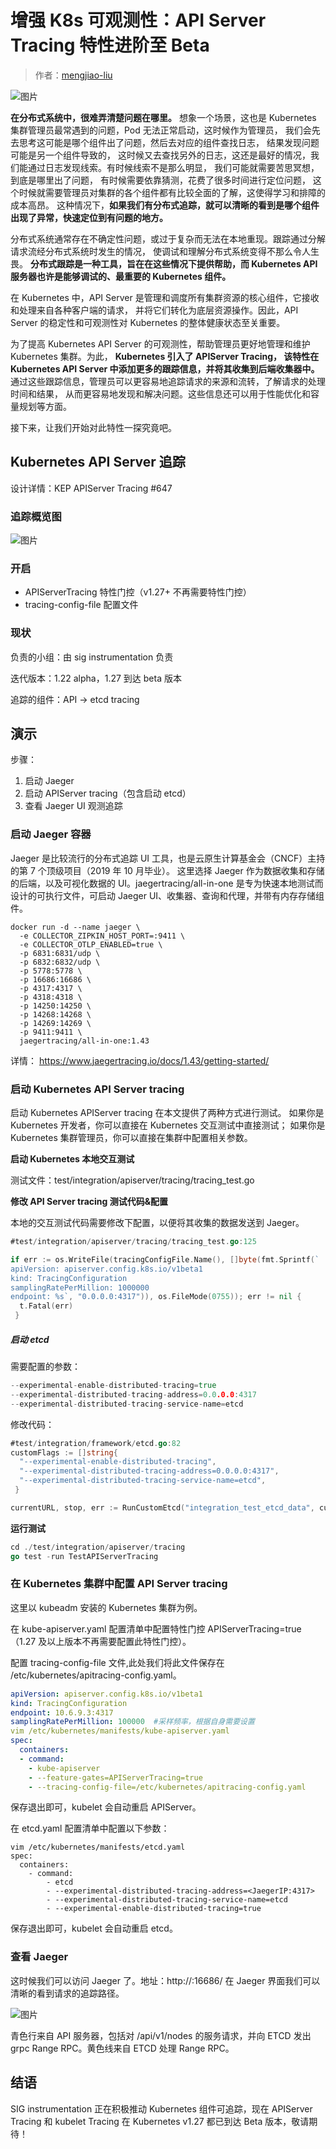 # 增强 K8s 可观测性：API Server Tracing 特性进阶至 Beta

> 作者：[mengjiao-liu](https://github.com/mengjiao-liu)

![图片](https://docs.daocloud.io/daocloud-docs-images/docs/zh/docs/blogs/images/trace01.png)

**在分布式系统中，很难弄清楚问题在哪里。**
想象一个场景，这也是 Kubernetes 集群管理员最常遇到的问题，Pod 无法正常启动，这时候作为管理员，
我们会先去思考这可能是哪个组件出了问题，然后去对应的组件查找日志， 结果发现问题可能是另一个组件导致的，
这时候又去查找另外的日志，这还是最好的情况，我们能通过日志发现线索。有时候线索不是那么明显，
我们可能就需要苦思冥想，到底是哪里出了问题， 有时候需要依靠猜测，花费了很多时间进行定位问题，
这个时候就需要管理员对集群的各个组件都有比较全面的了解，这使得学习和排障的成本高昂。
这种情况下，**如果我们有分布式追踪，就可以清晰的看到是哪个组件出现了异常，快速定位到有问题的地方。**

分布式系统通常存在不确定性问题，或过于复杂而无法在本地重现。跟踪通过分解请求流经分布式系统时发生的情况，
使调试和理解分布式系统变得不那么令人生畏。
**分布式跟踪是一种工具，旨在在这些情况下提供帮助，而 Kubernetes API 服务器也许是能够调试的、最重要的 Kubernetes 组件。**

在 Kubernetes 中，API Server 是管理和调度所有集群资源的核心组件，它接收和处理来自各种客户端的请求，
并将它们转化为底层资源操作。因此，API Server 的稳定性和可观测性对 Kubernetes 的整体健康状态至关重要。

为了提高 Kubernetes API Server 的可观测性，帮助管理员更好地管理和维护 Kubernetes 集群。为此，
**Kubernetes 引入了 APIServer Tracing， 该特性在 Kubernetes API Server 中添加更多的跟踪信息，并将其收集到后端收集器中。**
通过这些跟踪信息，管理员可以更容易地追踪请求的来源和流转，了解请求的处理时间和结果，
从而更容易地发现和解决问题。这些信息还可以用于性能优化和容量规划等方面。

接下来，让我们开始对此特性一探究竟吧。

## Kubernetes API Server 追踪

设计详情：KEP APIServer Tracing #647

### 追踪概览图

![图片](https://docs.daocloud.io/daocloud-docs-images/docs/zh/docs/blogs/images/trace02.png)

### 开启

- APIServerTracing 特性门控（v1.27+ 不再需要特性门控）
- tracing-config-file 配置文件

### 现状

负责的小组：由 sig instrumentation 负责

迭代版本：1.22 alpha，1.27 到达 beta 版本

追踪的组件：API -> etcd tracing

## 演示

步骤：

1. 启动 Jaeger
2. 启动 APIServer tracing（包含启动 etcd）
3. 查看 Jaeger UI 观测追踪

### 启动 Jaeger 容器

Jaeger 是比较流行的分布式追踪 UI 工具，也是云原生计算基金会（CNCF）主持的第 7 个顶级项目（2019 年 10 月毕业）。
这里选择 Jaeger 作为数据收集和存储的后端，以及可视化数据的 UI。jaegertracing/all-in-one
是专为快速本地测试而设计的可执行文件，可启动 Jaeger UI、收集器、查询和代理，并带有内存存储组件。

```shell
docker run -d --name jaeger \
  -e COLLECTOR_ZIPKIN_HOST_PORT=:9411 \
  -e COLLECTOR_OTLP_ENABLED=true \
  -p 6831:6831/udp \
  -p 6832:6832/udp \
  -p 5778:5778 \
  -p 16686:16686 \
  -p 4317:4317 \
  -p 4318:4318 \
  -p 14250:14250 \
  -p 14268:14268 \
  -p 14269:14269 \
  -p 9411:9411 \
  jaegertracing/all-in-one:1.43
```

详情： https://www.jaegertracing.io/docs/1.43/getting-started/

### 启动 Kubernetes API Server tracing

启动 Kubernetes APIServer tracing 在本文提供了两种方式进行测试。
如果你是 Kubernetes 开发者，你可以直接在 Kubernetes 交互测试中直接测试；
如果你是 Kubernetes 集群管理员，你可以直接在集群中配置相关参数。

**启动 Kubernetes 本地交互测试**

测试文件：test/integration/apiserver/tracing/tracing_test.go

**修改 API Server tracing 测试代码&配置**

本地的交互测试代码需要修改下配置，以便将其收集的数据发送到 Jaeger。

```go
#test/integration/apiserver/tracing/tracing_test.go:125

if err := os.WriteFile(tracingConfigFile.Name(), []byte(fmt.Sprintf(`
apiVersion: apiserver.config.k8s.io/v1beta1
kind: TracingConfiguration
samplingRatePerMillion: 1000000
endpoint: %s`, "0.0.0.0:4317")), os.FileMode(0755)); err != nil {
  t.Fatal(err)
 }
```

##### 启动 etcd

需要配置的参数：

```go
--experimental-enable-distributed-tracing=true
--experimental-distributed-tracing-address=0.0.0.0:4317
--experimental-distributed-tracing-service-name=etcd
```

修改代码：

```go
#test/integration/framework/etcd.go:82
customFlags := []string{
  "--experimental-enable-distributed-tracing",
  "--experimental-distributed-tracing-address=0.0.0.0:4317",
  "--experimental-distributed-tracing-service-name=etcd",
 }

currentURL, stop, err := RunCustomEtcd("integration_test_etcd_data", customFlags, output)
```

**运行测试**

```go
cd ./test/integration/apiserver/tracing
go test -run TestAPIServerTracing
```

### 在 Kubernetes 集群中配置 API Server tracing

这里以 kubeadm 安装的 Kubernetes 集群为例。

在 kube-apiserver.yaml 配置清单中配置特性门控 APIServerTracing=true（1.27 及以上版本不再需要配置此特性门控）。

配置 tracing-config-file 文件,此处我们将此文件保存在 /etc/kubernetes/apitracing-config.yaml。

```yaml
apiVersion: apiserver.config.k8s.io/v1beta1
kind: TracingConfiguration
endpoint: 10.6.9.3:4317
samplingRatePerMillion: 100000  #采样频率，根据自身需要设置
vim /etc/kubernetes/manifests/kube-apiserver.yaml
spec:
  containers:
  - command:
    - kube-apiserver
    - --feature-gates=APIServerTracing=true
    - --tracing-config-file=/etc/kubernetes/apitracing-config.yaml
```

保存退出即可，kubelet 会自动重启 APIServer。

在 etcd.yaml 配置清单中配置以下参数：

```shell
vim /etc/kubernetes/manifests/etcd.yaml
spec:
  containers:
    - command:
        - etcd
        - --experimental-distributed-tracing-address=<JaegerIP:4317>
        - --experimental-distributed-tracing-service-name=etcd
        - --experimental-enable-distributed-tracing=true
```

保存退出即可，kubelet 会自动重启 etcd。

### 查看 Jaeger

这时候我们可以访问 Jaeger 了。地址：http://<JaegerIP>:16686/ 在 Jaeger 界面我们可以清晰的看到请求的追踪路径。

![图片](https://docs.daocloud.io/daocloud-docs-images/docs/zh/docs/blogs/images/trace03.png)

青色行来自 API 服务器，包括对 /api/v1/nodes 的服务请求，并向 ETCD 发出 grpc Range RPC。黄色线来自 ETCD 处理 Range RPC。

## 结语

SIG instrumentation 正在积极推动 Kubernetes 组件可追踪，现在 APIServer Tracing
和 kubelet Tracing 在 Kubernetes v1.27 都已到达 Beta 版本，敬请期待！
